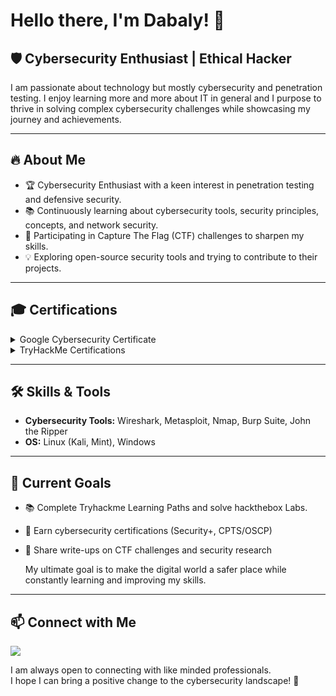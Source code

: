# Hello there, I'm Dabaly! 👋

## 🛡️ Cybersecurity Enthusiast | Ethical Hacker

I am passionate about technology but mostly cybersecurity and penetration testing. I enjoy learning more and more about IT in general and I purpose to thrive in solving complex cybersecurity challenges while showcasing my journey and achievements.  


---

## 🔥 About Me
- 🏆 Cybersecurity Enthusiast with a keen interest in penetration testing and defensive security.
- 📚 Continuously learning about cybersecurity tools, security principles, concepts, and network security.
- 🎯 Participating in Capture The Flag (CTF) challenges to sharpen my skills.
- 💡 Exploring open-source security tools and trying to contribute to their projects.

---


## 🎓 Certifications
<details>
  <summary>Google Cybersecurity Certificate</summary>
  
🗒️ [View Report](https://github.com/dabaly/GCPC/blob/main/README.md)
</details>
<details>
  <summary>TryHackMe Certifications</summary>
  <p>✔️ Pre Security</p>
  <p>✔️ Cybersecurity 101</p>
  <p>🛠️ Junior Penetration Tester</p>
  <p>📌 Web App Hacking</p>
</details>


---


## 🛠️ Skills & Tools
- **Cybersecurity Tools:** Wireshark, Metasploit, Nmap, Burp Suite, John the Ripper
- **OS:** Linux (Kali, Mint), Windows

---

## 🎯 Current Goals
- 📚 Complete Tryhackme Learning Paths and solve hackthebox Labs.
- 🏅 Earn cybersecurity certifications (Security+, CPTS/OSCP)
- 📖 Share write-ups on CTF challenges and security research
  
  My ultimate goal is to make the digital world a safer place while constantly learning and improving my skills.

---

## 📫 Connect with Me
 <a href="https://linkedin.com/in/samueldabalyhailu/"><img src="https://img.shields.io/badge/-LinkedIn-0072b1?&style=for-the-badge&logo=linkedin&logoColor=white" /></a>

I am always open to connecting with like minded professionals.  
I hope I can bring a positive change to the cybersecurity landscape! 🚀


<!--
**dabaly/dabaly** is a ✨ _special_ ✨ repository because its `README.md` (this file) appears on your GitHub profile.

Here are some ideas to get you started:

- 🔭 I’m currently working on ...
- 🌱 I’m currently learning ...
- 👯 I’m looking to collaborate on ...
- 🤔 I’m looking for help with ...
- 💬 Ask me about ...
- 📫 How to reach me: ...
- 😄 Pronouns: ...
- ⚡ Fun fact: ...
-->
